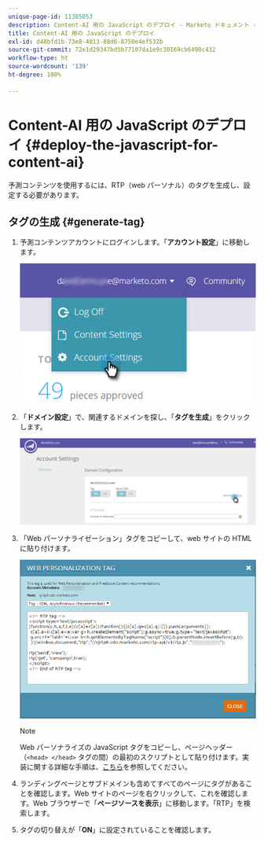 ```yaml
---
unique-page-id: 11385053
description: Content-AI 用の JavaScript のデプロイ - Marketo ドキュメント - 製品ドキュメント
title: Content-AI 用の JavaScript のデプロイ
exl-id: d48bfd1b-73e8-4013-88d6-8750e4ef532b
source-git-commit: 72e1d29347bd5b77107da1e9c30169cb6490c432
workflow-type: ht
source-wordcount: '139'
ht-degree: 100%

---
```


# Content-AI 用の JavaScript のデプロイ {#deploy-the-javascript-for-content-ai}

予測コンテンツを使用するには、RTP（web パーソナル）のタグを生成し、設定する必要があります。

## タグの生成 {#generate-tag}

1. 予測コンテンツアカウントにログインします。「**アカウント設定**」に移動します。

   ![](assets/settings-dropdown-account-hands.png)

1. 「**ドメイン設定**」で、関連するドメインを探し、「**タグを生成**」をクリックします。

   ![](assets/generate-tag.png)

1. 「Web パーソナライゼーション」タグをコピーして、web サイトの HTML に貼り付けます。

   ![](assets/web-personalization-tag.png)

   >[!NOTE]
   >
   >Web パーソナライズの JavaScript タグをコピーし、ページヘッダー（`<head> </head>` タグの間）の最初のスクリプトとして貼り付けます。実装に関する詳細な手順は、[こちら](/help/marketo/product-docs/web-personalization/rtp-tag-implementation/deploy-the-rtp-javascript.md)を参照してください。

1. ランディングページとサブドメインも含めてすべてのページにタグがあることを確認します。Web サイトのページを右クリックして、これを確認します。Web ブラウザーで「**ページソースを表示**」に移動します。「RTP」を検索します。

1. タグの切り替えが「**ON**」に設定されていることを確認します。

